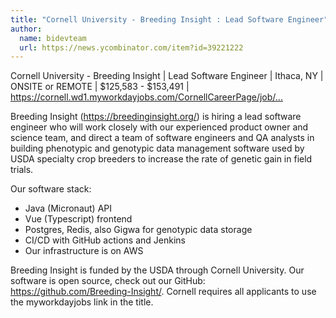 ```yaml
---
title: "Cornell University - Breeding Insight : Lead Software Engineer"
author:
  name: bidevteam
  url: https://news.ycombinator.com/item?id=39221222
---
```

Cornell University - Breeding Insight | Lead Software Engineer | Ithaca, NY | ONSITE or REMOTE | $125,583 - $153,491 | <a href="https:&#x2F;&#x2F;cornell.wd1.myworkdayjobs.com&#x2F;CornellCareerPage&#x2F;job&#x2F;Ithaca-Main-Campus&#x2F;Lead-Software-Engineer---Breeding-Insight_WDR-00042379-1" rel="nofollow">https:&#x2F;&#x2F;cornell.wd1.myworkdayjobs.com&#x2F;CornellCareerPage&#x2F;job&#x2F;...</a>

Breeding Insight (<a href="https:&#x2F;&#x2F;breedinginsight.org&#x2F;" rel="nofollow">https:&#x2F;&#x2F;breedinginsight.org&#x2F;</a>) is hiring a lead software engineer who will work closely with our experienced product owner and science team, and direct a team of software engineers and QA analysts in building phenotypic and genotypic data management software used by USDA specialty crop breeders to increase the rate of genetic gain in field trials.

Our software stack:
- Java (Micronaut) API
- Vue (Typescript) frontend
- Postgres, Redis, also Gigwa for genotypic data storage
- CI&#x2F;CD with GitHub actions and Jenkins
- Our infrastructure is on AWS

Breeding Insight is funded by the USDA through Cornell University. Our software is open source, check out our GitHub: <a href="https:&#x2F;&#x2F;github.com&#x2F;Breeding-Insight&#x2F;">https:&#x2F;&#x2F;github.com&#x2F;Breeding-Insight&#x2F;</a>.
Cornell requires all applicants to use the myworkdayjobs link in the title.

